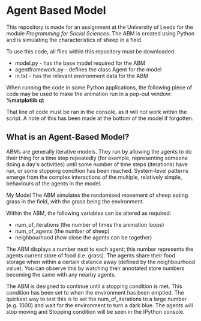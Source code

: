 # Agent Based Model

This repository is made for an assignment at the University of Leeds for the module *Programming for Social Sciences*. The ABM is created using Python and is simulating the characteristics of sheep in a field.

To use this code, all files within this repository must be downloaded.
- model.py - has the base model required for the ABM
- agentframework.py - defines the class Agent for the model
- in.txt - has the relevant environment data for the ABM

When running the code in some Python applications, the following piece of code may be used to make the animation run in a pop-out window:
**%matplotlib qt**

That line of code must be ran in the console, as it will not work within the script. A note of this has been made at the bottom of the model if forgotten.

## What is an Agent-Based Model?
ABMs are generally iterative models. They run by allowing the agents to do their thing for a time step repeatedly (for example, representing someone doing a day's activities) until some number of time steps (iterations) have run, or some stopping condition has been reached. System-level patterns emerge from the complex interactions of the multiple, relatively simple, behaviours of the agents in the model.

My Model
The ABM simulates the randomised movement of sheep eating grass in the field, with the grass being the environment.

Within the ABM, the following variables can be altered as required:

- num_of_iterations (the number of times the animation loops)
- num_of_agents (the number of sheep)
- neighbourhood (how close the agents can be together)

The ABM displays a number next to each agent; this number represents the agents current store of food (i.e. grass). The agents share their food storage when within a certain distance away (defined by the neighbourhood value). You can observe this by watching their annotated store numbers becoming the same with any nearby agents.

The ABM is designed to continue until a stopping condition is met. This condition has been set to when the environment has been emptied. The quickest way to test this is to set the num_of_iterations to a large number (e.g. 1000) and wait for the environment to turn a dark blue. The agents will stop moving and Stopping condition will be seen in the IPython console.
